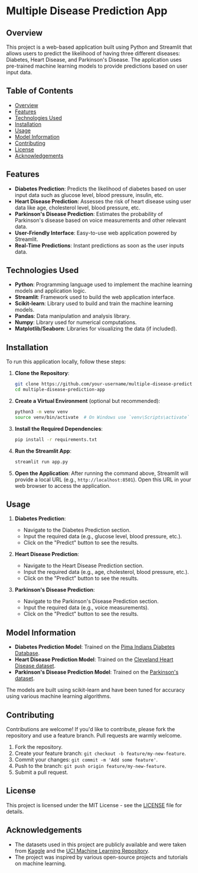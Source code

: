 # Multiple Disease Prediction App

## Overview

This project is a web-based application built using Python and Streamlit that allows users to predict the likelihood of having three different diseases: Diabetes, Heart Disease, and Parkinson's Disease. The application uses pre-trained machine learning models to provide predictions based on user input data.

## Table of Contents

- [Overview](#overview)
- [Features](#features)
- [Technologies Used](#technologies-used)
- [Installation](#installation)
- [Usage](#usage)
- [Model Information](#model-information)
- [Contributing](#contributing)
- [License](#license)
- [Acknowledgements](#acknowledgements)

## Features

- **Diabetes Prediction**: Predicts the likelihood of diabetes based on user input data such as glucose level, blood pressure, insulin, etc.
- **Heart Disease Prediction**: Assesses the risk of heart disease using user data like age, cholesterol level, blood pressure, etc.
- **Parkinson's Disease Prediction**: Estimates the probability of Parkinson's disease based on voice measurements and other relevant data.
- **User-Friendly Interface**: Easy-to-use web application powered by Streamlit.
- **Real-Time Predictions**: Instant predictions as soon as the user inputs data.

## Technologies Used

- **Python**: Programming language used to implement the machine learning models and application logic.
- **Streamlit**: Framework used to build the web application interface.
- **Scikit-learn**: Library used to build and train the machine learning models.
- **Pandas**: Data manipulation and analysis library.
- **Numpy**: Library used for numerical computations.
- **Matplotlib/Seaborn**: Libraries for visualizing the data (if included).

## Installation

To run this application locally, follow these steps:

1. **Clone the Repository**:

    ```bash
    git clone https://github.com/your-username/multiple-disease-prediction-app.git
    cd multiple-disease-prediction-app
    ```

2. **Create a Virtual Environment** (optional but recommended):

    ```bash
    python3 -m venv venv
    source venv/bin/activate  # On Windows use `venv\Scripts\activate`
    ```

3. **Install the Required Dependencies**:

    ```bash
    pip install -r requirements.txt
    ```

4. **Run the Streamlit App**:

    ```bash
    streamlit run app.py
    ```

5. **Open the Application**:
   After running the command above, Streamlit will provide a local URL (e.g., `http://localhost:8501`). Open this URL in your web browser to access the application.

## Usage

1. **Diabetes Prediction**:
   - Navigate to the Diabetes Prediction section.
   - Input the required data (e.g., glucose level, blood pressure, etc.).
   - Click on the "Predict" button to see the results.

2. **Heart Disease Prediction**:
   - Navigate to the Heart Disease Prediction section.
   - Input the required data (e.g., age, cholesterol, blood pressure, etc.).
   - Click on the "Predict" button to see the results.

3. **Parkinson's Disease Prediction**:
   - Navigate to the Parkinson's Disease Prediction section.
   - Input the required data (e.g., voice measurements).
   - Click on the "Predict" button to see the results.

## Model Information

- **Diabetes Prediction Model**: Trained on the [Pima Indians Diabetes Database](https://www.kaggle.com/uciml/pima-indians-diabetes-database).
- **Heart Disease Prediction Model**: Trained on the [Cleveland Heart Disease dataset](https://archive.ics.uci.edu/ml/datasets/heart+disease).
- **Parkinson's Disease Prediction Model**: Trained on the [Parkinson's dataset](https://archive.ics.uci.edu/ml/datasets/parkinsons).

The models are built using scikit-learn and have been tuned for accuracy using various machine learning algorithms.

## Contributing

Contributions are welcome! If you'd like to contribute, please fork the repository and use a feature branch. Pull requests are warmly welcome.

1. Fork the repository.
2. Create your feature branch: `git checkout -b feature/my-new-feature`.
3. Commit your changes: `git commit -m 'Add some feature'`.
4. Push to the branch: `git push origin feature/my-new-feature`.
5. Submit a pull request.

## License

This project is licensed under the MIT License - see the [LICENSE](LICENSE) file for details.

## Acknowledgements

- The datasets used in this project are publicly available and were taken from [Kaggle](https://www.kaggle.com/) and the [UCI Machine Learning Repository](https://archive.ics.uci.edu/ml/index.php).
- The project was inspired by various open-source projects and tutorials on machine learning.
